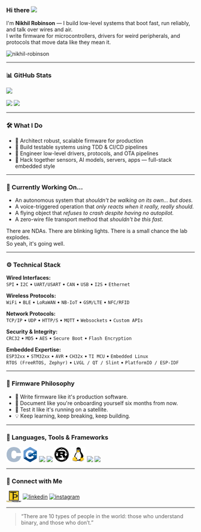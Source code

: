 ### Hi there <a href="https://techprogeny.com"><img src="https://media.giphy.com/media/hvRJCLFzcasrR4ia7z/giphy.gif" width="5%" /></a>

I'm **Nikhil Robinson** — I build low-level systems that boot fast, run reliably, and talk over wires and air.  
I write firmware for microcontrollers, drivers for weird peripherals, and protocols that move data like they mean it.

<p align="left"> 
  <img src="https://komarev.com/ghpvc/?username=nikhil-robinson&label=Profile%20views&color=0e75b6&style=flat" alt="nikhil-robinson" />
</p>

---

### 📊 GitHub Stats

![](http://github-profile-summary-cards.vercel.app/api/cards/profile-details?username=nikhil-robinson&theme=nord_bright)
<!--
![](http://github-profile-summary-cards.vercel.app/api/cards/repos-per-language?username=nikhil-robinson&theme=nord_bright)
![](http://github-profile-summary-cards.vercel.app/api/cards/most-commit-language?username=nikhil-robinson&theme=nord_bright)
-->
![](http://github-profile-summary-cards.vercel.app/api/cards/stats?username=nikhil-robinson&theme=nord_bright)
![](http://github-profile-summary-cards.vercel.app/api/cards/productive-time?username=nikhil-robinson&theme=nord_bright&utcOffset=5.30)

---

### 🛠️ What I Do

- 🧠 Architect robust, scalable firmware for production
- 🧪 Build testable systems using TDD & CI/CD pipelines
- 📶 Engineer low-level drivers, protocols, and OTA pipelines
- 🧰 Hack together sensors, AI models, servers, apps — full-stack embedded style

---


### 🧪 Currently Working On…

- An autonomous system that *shouldn't be walking on its own... but does.*  
- A voice-triggered operation that *only reacts when it really, really should.*  
- A flying object that *refuses to crash despite having no autopilot.*  
- A zero-wire file transport method that *shouldn't be this fast.*  

There are NDAs. There are blinking lights. There is a small chance the lab explodes.  
So yeah, it's going well.

---

### ⚙️ Technical Stack

**Wired Interfaces:**  
`SPI` • `I2C` • `UART/USART` • `CAN` • `USB` • `I2S` • `Ethernet`

**Wireless Protocols:**  
`WiFi` • `BLE` • `LoRaWAN` • `NB-IoT` • `GSM/LTE` • `NFC/RFID`

**Network Protocols:**  
`TCP/IP` • `UDP` • `HTTP/S` • `MQTT` • `Websockets` • `Custom APIs`

**Security & Integrity:**  
`CRC32` • `MD5` • `AES` • `Secure Boot` • `Flash Encryption`

**Embedded Expertise:**  
`ESP32xx` • `STM32xx` • `AVR` • `CH32x` • `TI MCU`  • `Embedded Linux`  
`RTOS (FreeRTOS, Zephyr)` • `LVGL / QT / Slint` • `PlatformIO / ESP-IDF`

---

### 🧠 Firmware Philosophy

- 📐 Write firmware like it's production software.
- 📄 Document like you're onboarding yourself six months from now.
- 🧪 Test it like it's running on a satellite.
- 💡 Keep learning, keep breaking, keep building.

---

### 🧰 Languages, Tools & Frameworks

<p align="left">
  <img src="https://raw.githubusercontent.com/devicons/devicon/master/icons/c/c-original.svg" width="40" />
  <img src="https://raw.githubusercontent.com/devicons/devicon/master/icons/cplusplus/cplusplus-original.svg" width="40" />
  <img src="https://www.vectorlogo.zone/logos/gnu_bash/gnu_bash-icon.svg" width="40" />
  <img src="https://www.vectorlogo.zone/logos/python/python-icon.svg" width="40" />
  <img src="https://raw.githubusercontent.com/devicons/devicon/master/icons/rust/rust-plain.svg" width="40" />
  <img src="https://raw.githubusercontent.com/devicons/devicon/master/icons/linux/linux-original.svg" width="40" />
  <img src="https://www.vectorlogo.zone/logos/opencv/opencv-icon.svg" width="40" />
  <img src="https://www.vectorlogo.zone/logos/tensorflow/tensorflow-icon.svg" width="40" />
</p>

---


### 🔗 Connect with Me

<p align="left">
  <a href="https://techprogeny.com" target="blank"><img align="center" src="https://github.com/nikhil-robinson/nikhil-robinson/blob/main/images/src/techprogeny.svg" alt="TechProgeny" height="30" width="40" /></a>
  <a href="https://linkedin.com/in/nikhil-robinson" target="blank"><img align="center" src="https://raw.githubusercontent.com/rahuldkjain/github-profile-readme-generator/master/src/images/icons/Social/linked-in-alt.svg" alt="linkedin" height="30" width="40" /></a>
  <a href="https://instagram.com/_nikhil_robinson_" target="blank"><img align="center" src="https://raw.githubusercontent.com/rahuldkjain/github-profile-readme-generator/master/src/images/icons/Social/instagram.svg" alt="instagram" height="30" width="40" /></a>
</p>

---

> “There are 10 types of people in the world: those who understand binary, and those who don’t.”

<!--
🔥 Want a sneak peek at what I'm building next? Scroll through my pinned repos!
-->
